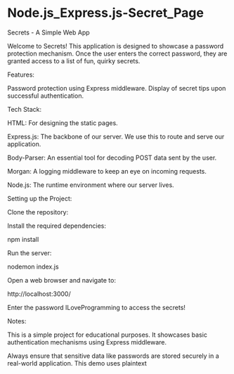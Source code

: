# Node.js_Express.js-Secret_Page

Secrets - A Simple Web App

Welcome to Secrets! This application is designed to showcase a password protection mechanism. 
Once the user enters the correct password, they are granted access to a list of fun, quirky secrets.


Features:

Password protection using Express middleware.
Display of secret tips upon successful authentication.


Tech Stack:

HTML: For designing the static pages.

Express.js: The backbone of our server. We use this to route and serve our application.

Body-Parser: An essential tool for decoding POST data sent by the user.

Morgan: A logging middleware to keep an eye on incoming requests.

Node.js: The runtime environment where our server lives.



Setting up the Project:

Clone the repository:

Install the required dependencies:

npm install

Run the server:

nodemon index.js

Open a web browser and navigate to:

http://localhost:3000/

Enter the password ILoveProgramming to access the secrets!

Notes:

This is a simple project for educational purposes. It showcases basic authentication mechanisms using Express middleware.

Always ensure that sensitive data like passwords are stored securely in a real-world application. This demo uses plaintext
